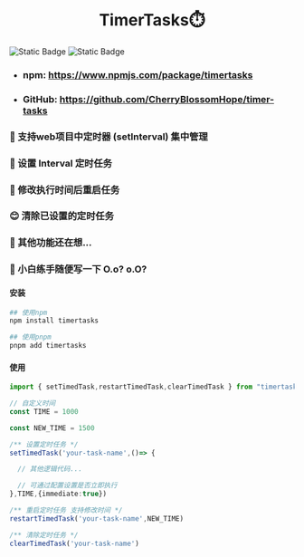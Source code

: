 <h1 align="center">TimerTasks⏱️</h1>

![Static Badge](https://img.shields.io/badge/npm-red?logo=npm)
![Static Badge](https://img.shields.io/badge/GitHub-%23000?logo=github)

* ### npm: <https://www.npmjs.com/package/timertasks>
* ### GitHub: <https://github.com/CherryBlossomHope/timer-tasks>

### 🎃 支持web项目中定时器 **(setInterval)** 集中管理
### 🎄 设置 **Interval** 定时任务
### 🍔 修改执行时间后重启任务
### 😊 清除已设置的定时任务
### 🍗 其他功能还在想...
### 🫡 小白练手随便写一下 O.o? o.O?

#### 安装
```bash
## 使用npm
npm install timertasks

## 使用pnpm
pnpm add timertasks
```

#### 使用
```typescript
import { setTimedTask,restartTimedTask,clearTimedTask } from "timertasks";

// 自定义时间
const TIME = 1000

const NEW_TIME = 1500

/** 设置定时任务 */
setTimedTask('your-task-name',()=> {

  // 其他逻辑代码...

  // 可通过配置设置是否立即执行
},TIME,{immediate:true})

/** 重启定时任务 支持修改时间 */
restartTimedTask('your-task-name',NEW_TIME)

/** 清除定时任务 */
clearTimedTask('your-task-name')
```